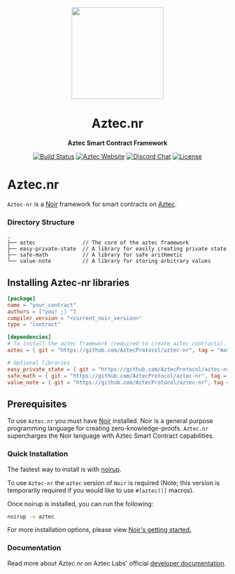 <div align="center">
  <img height="210x" src="./assets/Aztec_banner.png" />

  <h1>Aztec.nr</h1>

  <p>
    <strong>Aztec Smart Contract Framework</strong>
  </p>

  <p>
    <a href="https://github.com/AztecProtocol/aztec-nr/actions"><img alt="Build Status" src="https://github.com/AztecProtocol/aztec-nr/actions/workflows/tests.yaml/badge.svg" /></a>
    <a href="https://docs.aztec.network"><img alt="Aztec Website" src="https://img.shields.io/badge/docs-tutorials-blueviolet" /></a>
    <a href="https://discord.gg/p6BBdH9ctY"><img alt="Discord Chat" src="https://img.shields.io/discord/889577356681945098?color=blueviolet" /></a>
    <a href="https://opensource.org/licenses/Apache-2.0"><img alt="License" src="https://img.shields.io/github/license/AztecProtocol/aztec-nr?color=blueviolet" /></a>
  </p>
</div>


# Aztec.nr

`Aztec-nr` is a [Noir](https://noir-lang.org) framework for smart contracts on [Aztec](aztec.network).

### Directory Structure
```
.
├── aztec               // The core of the aztec framework
├── easy-private-state  // A library for easily creating private state
├── safe-math           // A library for safe arithmetic
└── value-note          // A library for storing arbitrary values
```

## Installing Aztec-nr libraries

```toml
[package]
name = "your_contract"
authors = ["you! ;) "]
compiler_version = "<current_noir_version>"
type = "contract"

[dependencies]
# To install the aztec framework (required to create aztec contracts).
aztec = { git = "https://github.com/AztecProtocol/aztec-nr", tag = "master" , directory = "aztec" }

# Optional libraries
easy_private_state = { git = "https://github.com/AztecProtocol/aztec-nr", tag = "master" , directory = "easy-private-state" }
safe_math = { git = "https://github.com/AztecProtocol/aztec-nr", tag = "master" , directory = "safe-math" }
value_note = { git = "https://github.com/AztecProtocol/aztec-nr", tag = "master" , directory = "value-note" }
```


## Prerequisites
To use `Aztec.nr` you must have [Noir](https://noir-lang.org/) installed. Noir is a general purpose programming language for creating zero-knowledge-proofs. `Aztec.nr` supercharges the Noir language with Aztec Smart Contract capabilities.

### Quick Installation
The fastest way to install is with [noirup](https://noir-lang.org/getting_started/nargo_installation#option-1-noirup).

To use `Aztec-nr` the `aztec` version of `Noir` is required (Note; this version is temporarily required if you would like to use `#[aztec()]` macros).

Once noirup is installed, you can run the following:
```bash
noirup -v aztec
```

For more installation options, please view [Noir's getting started.](https://noir-lang.org/getting_started/nargo_installation)

### Documentation

Read more about Aztec.nr on Aztec Labs' official [developer documentation](https://docs.aztec.network/dev_docs/contracts/main).
